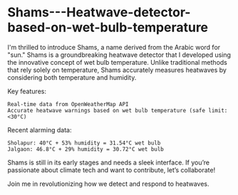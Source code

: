 # Shams---Heatwave-detector-based-on-wet-bulb-temperature
I'm thrilled to introduce Shams, a name derived from the Arabic word for "sun." Shams is a groundbreaking heatwave detector that I developed using the innovative concept of wet bulb temperature.   Unlike traditional methods that rely solely on temperature, Shams accurately measures heatwaves by considering both temperature and humidity.

Key features:

    Real-time data from OpenWeatherMap API
    Accurate heatwave warnings based on wet bulb temperature (safe limit: <30°C)

Recent alarming data:

    Sholapur: 40°C + 53% humidity = 31.54°C wet bulb
    Jalgaon: 46.8°C + 29% humidity = 30.72°C wet bulb

Shams is still in its early stages and needs a sleek interface. If you’re passionate about climate tech and want to contribute, let’s collaborate!

Join me in revolutionizing how we detect and respond to heatwaves.
